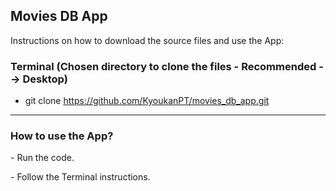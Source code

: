 <h2>Movies DB App</h2>

<p>Instructions on how to download the source files and use the App: </p>

<h3>Terminal (Chosen directory to clone the files - Recommended --> Desktop)</h3>

- git clone https://github.com/KyoukanPT/movies_db_app.git

<hr>

<h3>How to use the App?</h3>
<p> - Run the code. </p>
<p> - Follow the Terminal instructions. </p>

